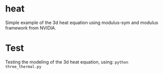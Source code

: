 # heat
Simple example of the 3d heat equation using modulus-sym and modulus framework from NVIDIA.
# Test
Testing the modeling of the 3d heat equation, using: ```python three_thermal.py```
